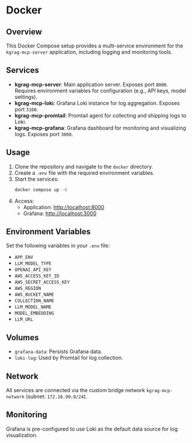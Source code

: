 # Docker

## Overview

This Docker Compose setup provides a multi-service environment for the `kgrag-mcp-server` application, including logging and monitoring tools.

## Services

- **kgrag-mcp-server**: Main application server. Exposes port `8000`. Requires environment variables for configuration (e.g., API keys, model settings).
- **kgrag-mcp-loki**: Grafana Loki instance for log aggregation. Exposes port `3100`.
- **kgrag-mcp-promtail**: Promtail agent for collecting and shipping logs to Loki.
- **kgrag-mcp-grafana**: Grafana dashboard for monitoring and visualizing logs. Exposes port `3000`.

## Usage

1. Clone the repository and navigate to the `docker` directory.
2. Create a `.env` file with the required environment variables.
3. Start the services:
    ```bash
    docker compose up -d
    ```
4. Access:
    - Application: [http://localhost:8000](http://localhost:8000)
    - Grafana: [http://localhost:3000](http://localhost:3000)

## Environment Variables

Set the following variables in your `.env` file:

- `APP_ENV`
- `LLM_MODEL_TYPE`
- `OPENAI_API_KEY`
- `AWS_ACCESS_KEY_ID`
- `AWS_SECRET_ACCESS_KEY`
- `AWS_REGION`
- `AWS_BUCKET_NAME`
- `COLLECTION_NAME`
- `LLM_MODEL_NAME`
- `MODEL_EMBEDDING`
- `LLM_URL`

## Volumes

- `grafana-data`: Persists Grafana data.
- `loki-log`: Used by Promtail for log collection.

## Network

All services are connected via the custom bridge network `kgrag-mcp-network` (subnet: `172.16.99.0/24`).

## Monitoring

Grafana is pre-configured to use Loki as the default data source for log visualization.
